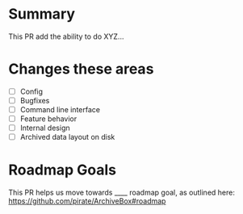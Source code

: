 # Summary

This PR add the ability to do XYZ...

# Changes these areas

- [ ] Config
- [ ] Bugfixes
- [ ] Command line interface
- [ ] Feature behavior
- [ ] Internal design
- [ ] Archived data layout on disk

# Roadmap Goals

This PR helps us move towards ____ roadmap goal, as outlined here: https://github.com/pirate/ArchiveBox#roadmap
